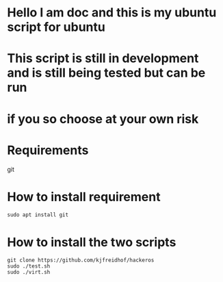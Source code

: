 
# Hello I am doc and this is my ubuntu script for ubuntu 

# This script is still in development and is still being tested but can be run 

# if you so choose at your own risk 

# Requirements 
git

# How to install requirement

```
sudo apt install git 
```



# How to install the two scripts 


```
git clone https://github.com/kjfreidhof/hackeros
sudo ./test.sh 
sudo ./virt.sh 
```






























